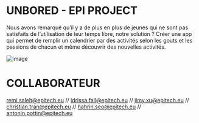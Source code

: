 # UNBORED - EPI PROJECT

Nous avons remarqué qu’il y a de plus en plus de jeunes qui ne sont pas satisfaits de l’utilisation de leur temps libre, notre solution ? Créer une app qui permet de remplir un calendrier par des activités selon les gouts et les passions de chacun et même découvrir des nouvelles activités.

![image](https://i.postimg.cc/PqgLhrnX/unbored.png)

# COLLABORATEUR

remi.saleh@epitech.eu // idrissa.fall@epitech.eu // jimy.xu@epitech.eu // christian.tran@epitech.eu // hahrin.seo@epitech.eu // antonin.pottin@epitech.eu
